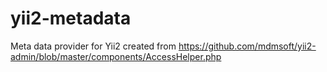 yii2-metadata
=============

Meta data provider for Yii2 created from https://github.com/mdmsoft/yii2-admin/blob/master/components/AccessHelper.php
